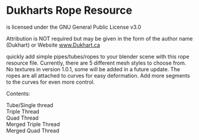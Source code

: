 # Dukharts Rope Resource
is licensed under the
GNU General Public License v3.0

Attribution is NOT required but may be given in the form of the author name (Dukhart) or Website www.Dukhart.ca

quickly add simple pipes/tubes/ropes to your blender scene with this rope resource file.
Currently, there are 5 different mesh styles to choose from. No textures in version 1.0.1, some will be added in a future update.
The ropes are all attached to curves for easy deformation. Add more segments to the curves for even more control.


Contents:

   Tube/Single thread  
   Triple Thread  
   Quad Thread  
   Merged Triple Thread  
   Merged Quad Thread  
